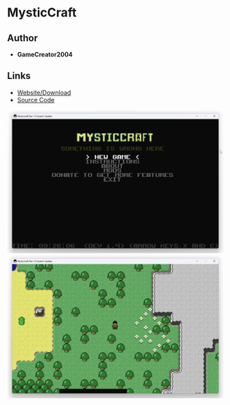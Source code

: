 <detail>

# MysticCraft
  
>
  
## Author 
- **GameCreator2004** 

## Links
- [Website/Download](https://gc2k4-studio.itch.io/mysticcraft)  
- [Source Code](https://github.com/GameCreator2004/mysticcraft)  

![MysticCraft_main](https://github.com/FurnishedChunk/Minicraft-Mod-Archives/blob/master/readme_shot/mysticcraft_main.png)
![MysticCraft](https://github.com/FurnishedChunk/Minicraft-Mod-Archives/blob/master/readme_shot/Mysticcraft.png)
</detail>
<p>

<detail>